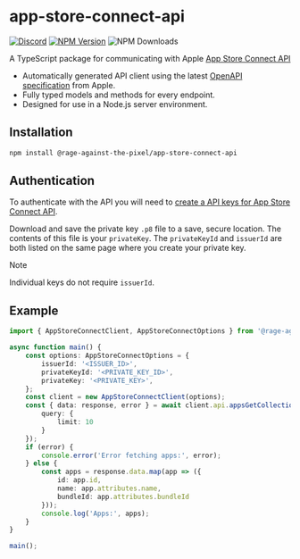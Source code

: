 # app-store-connect-api

[![Discord](https://img.shields.io/discord/855294214065487932.svg?label=&logo=discord&logoColor=ffffff&color=7389D8&labelColor=6A7EC2)](https://discord.gg/xQgMW9ufN4) [![NPM Version](https://img.shields.io/npm/v/%40rage-against-the-pixel%2Fapp-store-connect-api)](https://www.npmjs.com/package/@rage-against-the-pixel/app-store-connect-api) ![NPM Downloads](https://img.shields.io/npm/dw/%40rage-against-the-pixel%2Fapp-store-connect-api)

A TypeScript package for communicating with Apple [App Store Connect API](https://developer.apple.com/documentation/appstoreconnectapi)

- Automatically generated API client using the latest [OpenAPI specification](https://developer.apple.com/sample-code/app-store-connect/app-store-connect-openapi-specification.zip) from Apple.
- Fully typed models and methods for every endpoint.
- Designed for use in a Node.js server environment.

## Installation

```sh
npm install @rage-against-the-pixel/app-store-connect-api
```

## Authentication

To authenticate with the API you will need to [create a API keys for App Store Connect API](https://appstoreconnect.apple.com/access/api).

Download and save the private key `.p8` file to a save, secure location.
The contents of this file is your `privateKey`.
The `privateKeyId` and `issuerId` are both listed on the same page where you create your private key.

> [!NOTE]
> Individual keys do not require `issuerId`.

## Example

```ts
import { AppStoreConnectClient, AppStoreConnectOptions } from '@rage-against-the-pixel/app-store-connect-api';

async function main() {
    const options: AppStoreConnectOptions = {
        issuerId: '<ISSUER_ID>',
        privateKeyId: '<PRIVATE_KEY_ID>',
        privateKey: '<PRIVATE_KEY>',
    };
    const client = new AppStoreConnectClient(options);
    const { data: response, error } = await client.api.appsGetCollection({
        query: {
            limit: 10
        }
    });
    if (error) {
        console.error('Error fetching apps:', error);
    } else {
        const apps = response.data.map(app => ({
            id: app.id,
            name: app.attributes.name,
            bundleId: app.attributes.bundleId
        }));
        console.log('Apps:', apps);
    }
}

main();
```
